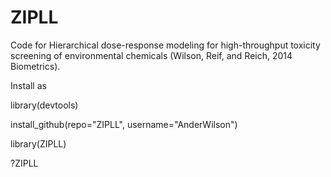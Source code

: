 ZIPLL
=====

Code for Hierarchical dose-response modeling for high-throughput toxicity screening of environmental chemicals (Wilson, Reif, and Reich, 2014 Biometrics).

Install as

library(devtools)

install_github(repo="ZIPLL", username="AnderWilson")

library(ZIPLL)

?ZIPLL
